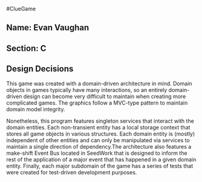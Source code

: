 #ClueGame

## Name: Evan Vaughan
## Section: C

## Design Decisions

This game was created with a domain-driven architecture in mind. Domain objects in games typically have many interactions, so an entirely domain-driven design can become very difficult to maintain when creating more complicated games. The graphics follow a MVC-type pattern to maintain domain model integrity.

Nonetheless, this program features singleton services that interact with the domain entities. Each non-transient entity has a local storage context that stores all game objects in various structures. Each domain entity is (mostly) independent of other entities and can only be manipulated via services to maintain a single direction of dependency.The architecture also features a make-shift Event Bus located in SeedWork that is designed to inform the rest of the application of a major event that has happened in a given domain entity. Finally, each major subdomain of the game has a series of tests that were created for test-driven development purposes. 
